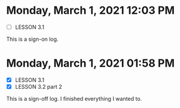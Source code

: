  # Monday, March  1, 2021 12:03 PM
- [ ] LESSON 3.1
 
This is a sign-on log. 
 
# Monday, March  1, 2021 01:58 PM
- [X] LESSON 3.1
- [X] LESSON 3.2 part 2
 
This is a sign-off log. I finished everything I wanted to.
